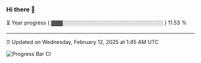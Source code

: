 ### Hi there 👋

⏳ Year progress { ▓▓▓░░░░░░░░░░░░░░░░░░░░░░░░░░░ } 11.53 %

---

⏰ Updated on Wednesday, February 12, 2025 at 1:45 AM UTC

![Progress Bar CI](https://github.com/arthurbuhl/arthurbuhl/workflows/Progress%20Bar%20CI/badge.svg)
